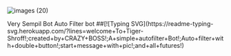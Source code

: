 ![images (20)](https://user-images.githubusercontent.com/102848810/161901020-39219b07-13c6-402f-866f-680c6cc45358.jpeg)
</p>
Very Sempil Bot Auto Filter bot
##[![Typing SVG](https://readme-typing-svg.herokuapp.com/?lines=welcome+To+Tiger-Shroff!;created+by+CRAZY+BOSS!;A+simple+autofilter+Bot!;Auto+filter+with+double+button!;start+message+with+pic!;and+all+futures!)
</p>























